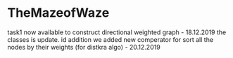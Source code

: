 # TheMazeofWaze
task1
now available to construct directional weighted graph - 18.12.2019
the classes is update. id addition we added new comperator for sort all the nodes by their weights (for distkra algo) - 20.12.2019
